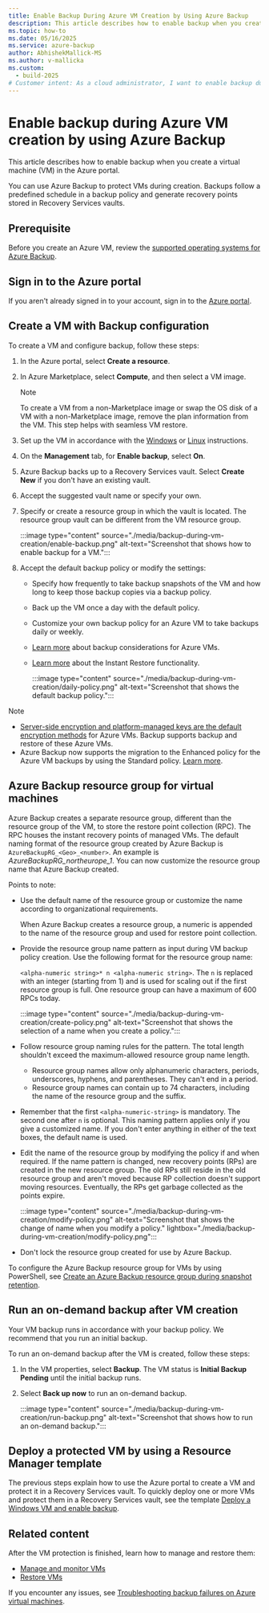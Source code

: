 ```yaml
---
title: Enable Backup During Azure VM Creation by Using Azure Backup
description: This article describes how to enable backup when you create an Azure VM with Azure Backup.
ms.topic: how-to
ms.date: 05/16/2025
ms.service: azure-backup
author: AbhishekMallick-MS
ms.author: v-mallicka
ms.custom:
  - build-2025
# Customer intent: As a cloud administrator, I want to enable backup during the creation of a virtual machine so that I can ensure that data protection and recovery points are established from the outset.
---
```


# Enable backup during Azure VM creation by using Azure Backup

This article describes how to enable backup when you create a virtual machine (VM) in the Azure portal.  

You can use Azure Backup to protect VMs during creation. Backups follow a predefined schedule in a backup policy and generate recovery points stored in Recovery Services vaults.

## Prerequisite

Before you create an Azure VM, review the [supported operating systems for Azure Backup](backup-support-matrix-iaas.md#supported-backup-actions).

## Sign in to the Azure portal

If you aren't already signed in to your account, sign in to the [Azure portal](https://portal.azure.com).

## Create a VM with Backup configuration

To create a VM and configure backup, follow these steps:

1. In the Azure portal, select **Create a resource**.

1. In Azure Marketplace, select **Compute**, and then select a VM image.

   >[!NOTE]
   >To create a VM from a non-Marketplace image or swap the OS disk of a VM with a non-Marketplace image, remove the plan information from the VM. This step helps with seamless VM restore.

1. Set up the VM in accordance with the [Windows](/azure/virtual-machines/windows/quick-create-portal) or [Linux](/azure/virtual-machines/linux/quick-create-portal) instructions.

1. On the **Management** tab, for **Enable backup**, select **On**.
1. Azure Backup backs up to a Recovery Services vault. Select **Create New** if you don't have an existing vault.
1. Accept the suggested vault name or specify your own.
1. Specify or create a resource group in which the vault is located. The resource group vault can be different from the VM resource group.

    :::image type="content" source="./media/backup-during-vm-creation/enable-backup.png" alt-text="Screenshot that shows how to enable backup for a VM.":::

1. Accept the default backup policy or modify the settings:
    - Specify how frequently to take backup snapshots of the VM and how long to keep those backup copies via a backup policy.
    - Back up the VM once a day with the default policy.
    - Customize your own backup policy for an Azure VM to take backups daily or weekly.
    - [Learn more](backup-azure-vms-introduction.md#backup-and-restore-considerations) about backup considerations for Azure VMs.
    - [Learn more](backup-instant-restore-capability.md) about the Instant Restore functionality.

      :::image type="content" source="./media/backup-during-vm-creation/daily-policy.png" alt-text="Screenshot that shows the default backup policy.":::

>[!NOTE]
>- [Server-side encryption and platform-managed keys are the default encryption methods](backup-encryption.md) for Azure VMs. Backup supports backup and restore of these Azure VMs.
>- Azure Backup now supports the migration to the Enhanced policy for the Azure VM backups by using the Standard policy. [Learn more](backup-azure-vm-migrate-enhanced-policy.md).

## Azure Backup resource group for virtual machines

Azure Backup creates a separate resource group, different than the resource group of the VM, to store the restore point collection (RPC). The RPC houses the instant recovery points of managed VMs. The default naming format of the resource group created by Azure Backup is `AzureBackupRG_<Geo>_<number>`. An example is *AzureBackupRG_northeurope_1*. You can now customize the resource group name that Azure Backup created.

Points to note:

- Use the default name of the resource group or customize the name according to organizational requirements.

  When Azure Backup creates a resource group, a numeric is appended to the name of the resource group and used for restore point collection.

- Provide the resource group name pattern as input during VM backup policy creation. Use the following format for the resource group name:

    `<alpha-numeric string>* n <alpha-numeric string>`. The `n` is replaced with an integer (starting from 1) and is used for scaling out if the first resource group is full. One resource group can have a maximum of 600 RPCs today.

   :::image type="content" source="./media/backup-during-vm-creation/create-policy.png" alt-text="Screenshot that shows the selection of a name when you create a policy.":::
- Follow resource group naming rules for the pattern. The total length shouldn't exceed the maximum-allowed resource group name length.
  - Resource group names allow only alphanumeric characters, periods, underscores, hyphens, and parentheses. They can't end in a period.
  - Resource group names can contain up to 74 characters, including the name of the resource group and the suffix.
- Remember that the first `<alpha-numeric-string>` is mandatory. The second one after `n` is optional. This naming pattern applies only if you give a customized name. If you don't enter anything in either of the text boxes, the default name is used.
- Edit the name of the resource group by modifying the policy if and when required. If the name pattern is changed, new recovery points (RPs) are created in the new resource group. The old RPs still reside in the old resource group and aren't moved because RP collection doesn't support moving resources. Eventually, the RPs get garbage collected as the points expire.

   :::image type="content" source="./media/backup-during-vm-creation/modify-policy.png" alt-text="Screenshot that shows the change of name when you modify a policy." lightbox="./media/backup-during-vm-creation/modify-policy.png":::

- Don't lock the resource group created for use by Azure Backup.

To configure the Azure Backup resource group for VMs by using PowerShell, see [Create an Azure Backup resource group during snapshot retention](backup-azure-vms-automation.md#creating-azure-backup-resource-group-during-snapshot-retention).

## Run an on-demand backup after VM creation

Your VM backup runs in accordance with your backup policy. We recommend that you run an initial backup.

To run an on-demand backup after the VM is created, follow these steps:

1. In the VM properties, select **Backup**. The VM status is **Initial Backup Pending** until the initial backup runs.
1. Select **Back up now** to run an on-demand backup.

    :::image type="content" source="./media/backup-during-vm-creation/run-backup.png" alt-text="Screenshot that shows how to run an on-demand backup.":::

## Deploy a protected VM by using a Resource Manager template

The previous steps explain how to use the Azure portal to create a VM and protect it in a Recovery Services vault. To quickly deploy one or more VMs and protect them in a Recovery Services vault, see the template [Deploy a Windows VM and enable backup](https://azure.microsoft.com/resources/templates/recovery-services-create-vm-and-configure-backup/).

## Related content

After the VM protection is finished, learn how to manage and restore them:

- [Manage and monitor VMs](backup-azure-manage-vms.md)
- [Restore VMs](backup-azure-arm-restore-vms.md)

If you encounter any issues, see [Troubleshooting backup failures on Azure virtual machines](backup-azure-vms-troubleshoot.md).
